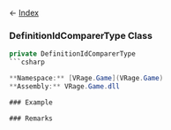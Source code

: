← [Index](Api-Index)

### DefinitionIdComparerType Class

```csharp
private DefinitionIdComparerType
```csharp

**Namespace:** [VRage.Game](VRage.Game)  
**Assembly:** VRage.Game.dll

### Example

### Remarks

